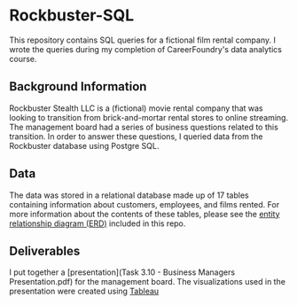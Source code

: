 # Rockbuster-SQL
This repository contains SQL queries for a fictional film rental company. I wrote the queries during my completion of CareerFoundry's data analytics course.
## Background Information
Rockbuster Stealth LLC is a (fictional) movie rental company that was looking to transition from brick-and-mortar rental stores to online streaming.  The management board had a series of business questions related to this transition.  In order to answer these questions, I queried data from the Rockbuster database using Postgre SQL.  
## Data
The data was stored in a relational database made up of 17 tables containing information about customers, employees, and films rented.  For more information about the contents of these tables, please see the [entity relationship diagram (ERD)](ERD.jpeg) included in this repo.
## Deliverables
I put together a [presentation](Task 3.10 - Business Managers Presentation.pdf) for the management board.  The visualizations used in the presentation were created using [Tableau](https://public.tableau.com/app/profile/david.heywood)
